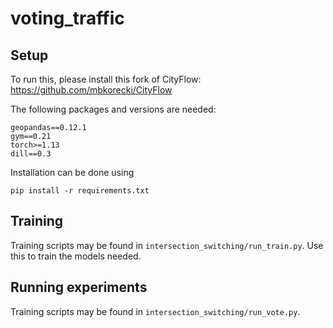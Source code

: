# voting_traffic


## Setup
To run this, please install this fork of CityFlow: https://github.com/mbkorecki/CityFlow

The following packages and versions are needed:
```
geopandas==0.12.1
gym==0.21
torch>=1.13
dill==0.3
```

Installation can be done using 
```
pip install -r requirements.txt
```

## Training
Training scripts may be found in `intersection_switching/run_train.py`. Use this to train the models needed.

## Running experiments
Training scripts may be found in `intersection_switching/run_vote.py`.
